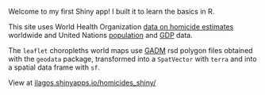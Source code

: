 Welcome to my first Shiny app! I built it to learn the basics in R. 

This site uses World Health Organization [data on homicide estimates](https://ghoapi.azureedge.net/api/VIOLENCE_HOMICIDENUM) worldwide and United Nations [population](https://population.un.org/wpp/Download/Files/1_Indicators%20(Standard)/CSV_FILES/WPP2019_TotalPopulationBySex.csv) and [GDP](https://data.un.org/Data.aspx?q=gdp&d=WDI&f=Indicator_Code:NY.GDP.PCAP.PP.CD&c=2,4,5&s=Country_Name:asc,Year:desc&v=1) data.

The `leaflet` choropleths world maps use [GADM](https://gadm.org/) rsd polygon files obtained with the `geodata` package, transformed into a `SpatVector` with `terra` and into a spatial data frame with `sf`. 

View at [ilagos.shinyapps.io/homicides_shiny/](https://ilagos.shinyapps.io/homicides_shiny/)
